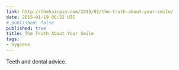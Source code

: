 ```yaml
---
link: http://thehairpin.com/2015/01/the-truth-about-your-smile/
date: 2015-01-19 06:22 UTC
# published: false
published: true
title: The Truth About Your Smile
tags:
- hygiene
---
```


Teeth and dental advice.
